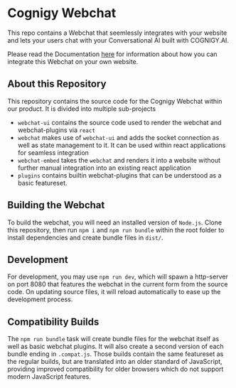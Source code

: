 # Cognigy Webchat

This repo contains a Webchat that seemlessly integrates with your website and lets your users chat with your Conversational AI built with COGNIGY.AI.

Please read the Documentation [here](https://docs.cognigy.com/docs/embedding-the-cognigy-webcat) for information about how you can integrate this Webchat on your own website.

## About this Repository
This repository contains the source code for the Cognigy Webchat within our product.
It is divided into multiple sub-projects
- `webchat-ui` contains the source code used to render the webchat and webchat-plugins via `react`
- `webchat` makes use of `webchat-ui` and adds the socket connection as well as state management to it. It can be used within react applications for seamless integration
- `webchat-embed` takes the `webchat` and renders it into a website without further manual integration into an existing react application
- `plugins` contains builtin webchat-plugins that can be understood as a basic featureset.

## Building the Webchat
To build the webchat, you will need an installed version of `Node.js`.
Clone this repository, then run `npm i` and `npm run bundle` within the root folder to install dependencies and create bundle files in `dist/`.

## Development
For development, you may use `npm run dev`, which will spawn a http-server on port 8080 that features the webchat in the current form from the source code. On updating source files, it will reload automatically to ease up the development process.

## Compatibility Builds
The `npm run bundle` task will create bundle files for the webchat itself as well as basic webchat plugins.
It will also create a second version of each bundle ending in `.compat.js`.
Those builds contain the same featureset as the regular builds, but are translated into an older standard of JavaScript, providing improved compatibility for older browsers which do not support modern JavaScript features.
